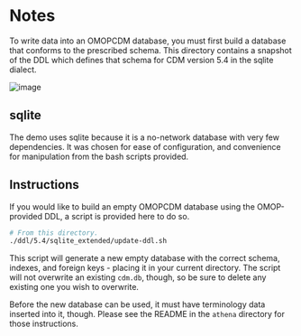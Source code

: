 # Notes

To write data into an OMOPCDM database, you must first build a database
that conforms to the prescribed schema.  This directory contains a snapshot of 
the DDL which defines that schema for CDM version 5.4 in the sqlite dialect.

![image](https://ohdsi.github.io/CommonDataModel/images/cdm54.png)

## sqlite

The demo uses sqlite because it is a no-network database with very few
dependencies.  It was chosen for ease of configuration, and convenience for
manipulation from the bash scripts provided.

## Instructions

If you would like to build an empty OMOPCDM database using the OMOP-provided DDL,
a script is provided here to do so.

```bash
# From this directory.
./ddl/5.4/sqlite_extended/update-ddl.sh
```

This script will generate a new empty database with the correct schema, indexes,
and foreign keys - placing it in your current directory.  The script will not
overwrite an existing `cdm.db`, though, so be sure to delete any existing one
you wish to overwrite.

Before the new database can be used, it must have terminology data inserted into
it, though.  Please see the README in the `athena` directory for those
instructions.

